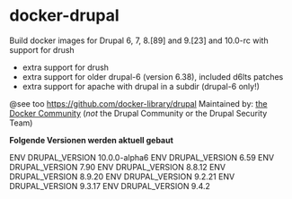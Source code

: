 # docker-drupal

Build docker images for Drupal 6, 7, 8.[89] and 9.[23] and 10.0-rc with support for drush

* extra support for drush
* extra support for older drupal-6 (version 6.38), included d6lts patches
* extra support for apache with drupal in a subdir (drupal-6 only!)

@see too https://github.com/docker-library/drupal
Maintained by: [the Docker Community](https://github.com/docker-library/drupal) (*not* the Drupal Community or the Drupal Security Team)


**Folgende Versionen werden aktuell gebaut**

ENV DRUPAL_VERSION 10.0.0-alpha6
ENV DRUPAL_VERSION 6.59
ENV DRUPAL_VERSION 7.90
ENV DRUPAL_VERSION 8.8.12
ENV DRUPAL_VERSION 8.9.20
ENV DRUPAL_VERSION 9.2.21
ENV DRUPAL_VERSION 9.3.17
ENV DRUPAL_VERSION 9.4.2

